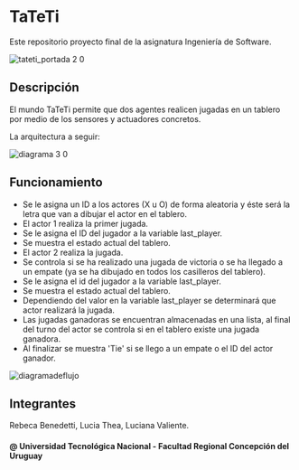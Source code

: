 # TaTeTi
Este repositorio  proyecto final de la asignatura Ingeniería de Software.

![tateti_portada 2 0](https://user-images.githubusercontent.com/54379062/162546710-08d089f5-f515-4a0a-b6ac-ffda845e80df.jpg)

## Descripción
El mundo TaTeTi permite que dos agentes realicen jugadas en un tablero por medio de los sensores y actuadores concretos.


La arquitectura a seguir:

![diagrama 3 0](https://user-images.githubusercontent.com/54379062/162546497-d2a8a978-67dc-4d08-bceb-0b441748147a.png)

## Funcionamiento

- Se le asigna un ID a los actores (X u O) de forma aleatoria y éste será la letra que van a dibujar el actor en el tablero. 
- El actor 1 realiza la primer jugada.
- Se le asigna el ID del jugador a la variable last_player.
- Se muestra el estado actual del tablero.
- El actor 2 realiza la jugada.
- Se controla si se ha realizado una jugada de victoria o se ha llegado a un empate (ya se ha dibujado en todos los casilleros del tablero).
- Se le asigna el id del jugador a la variable last_player.
- Se muestra el estado actual del tablero.
- Dependiendo del valor en la variable last_player se determinará que actor realizará la jugada.
- Las jugadas ganadoras se encuentran almacenadas en una lista, al final del turno del actor se controla si en el tablero existe una jugada ganadora.
- Al finalizar se muestra 'Tie' si se llego a un empate o el ID del actor ganador.


![diagramadeflujo](https://user-images.githubusercontent.com/54379062/162551450-89e79e1e-e2d5-4beb-b9ad-76cfbb412876.jpg)


##  Integrantes

Rebeca Benedetti, Lucia Thea, Luciana Valiente. 

#### @ Universidad Tecnológica Nacional - Facultad Regional Concepción del Uruguay

